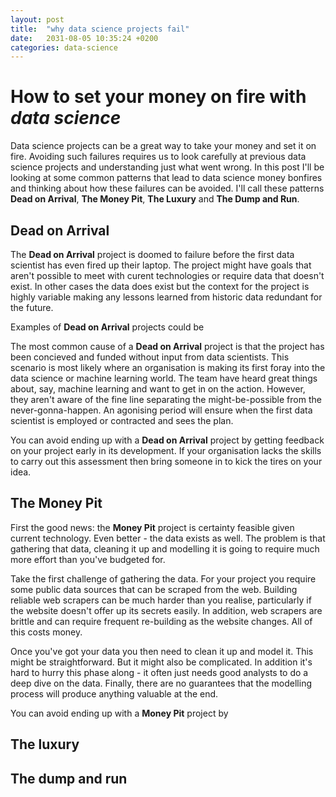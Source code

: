 ```yaml
---
layout: post
title:  "why data science projects fail"
date:   2031-08-05 10:35:24 +0200
categories: data-science
---
```

# How to set your money on fire with *data science*
Data science projects can be a great way to take your money and set it on fire. Avoiding such failures requires us to look carefully at previous data science projects and understanding just what went wrong. In this post I'll be looking at some common patterns that lead to data science money bonfires and thinking about how these failures can be avoided. I'll call these patterns **Dead on Arrival**, **The Money Pit**, **The Luxury** and **The Dump and Run**.

## Dead on Arrival
The **Dead on Arrival** project is doomed to failure before the first data scientist has even fired up their laptop. The project might have goals that aren't possible to meet with curent technologies or require data that doesn't exist. In other cases the data does exist but the context for the project is highly variable making any lessons learned from historic data redundant for the future.

Examples of **Dead on Arrival** projects could be 

The most common cause of a **Dead on Arrival** project is that the project has been concieved and funded without input from data scientists. This scenario is most likely where an organisation is making its first foray into the data science or machine learning world. The team have heard great things about, say, machine learning and want to get in on the action. However, they aren't aware of the fine line separating the might-be-possible from the never-gonna-happen. An agonising period will ensure when the first data scientist is employed or contracted and sees the plan. 

You can avoid ending up with a **Dead on Arrival** project by getting feedback on your project early in its development. If your organisation lacks the skills to carry out this assessment then bring someone in to kick the tires on your idea. 

## The Money Pit
First the good news: the **Money Pit** project is certainty feasible given current technology. Even better - the data exists as well. The problem is that gathering that data, cleaning it up and modelling it is going to require much more effort than you've budgeted for.

Take the first challenge of gathering the data. For your project you require some public data sources that can be scraped from the web. Building reliable web scrapers can be much harder than you realise, particularly if the website doesn't offer up its secrets easily. In addition, web scrapers are brittle and can require frequent re-building as the website changes. All of this costs money.

Once you've got your data you then need to clean it up and model it. This might be straightforward. But it might also be complicated. In addition it's hard to hurry this phase along - it often just needs good analysts to do a deep dive on the data. Finally, there are no guarantees that the modelling process will produce anything valuable at the end.

You can avoid ending up with a **Money Pit** project by 


## The luxury

## The dump and run



